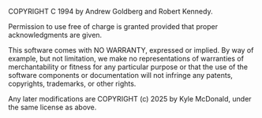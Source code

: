 COPYRIGHT C 1994 by Andrew Goldberg and Robert Kennedy.

Permission to use free of charge is granted provided that proper acknowledgments are given.

This software comes with NO WARRANTY, expressed or implied. By way of example, but not limitation, we make no representations of warranties of merchantability or fitness for any particular purpose or that the use of the software components or documentation will not infringe any patents, copyrights, trademarks, or other rights.

Any later modifications are COPYRIGHT (c) 2025 by Kyle McDonald, under the same license as above.